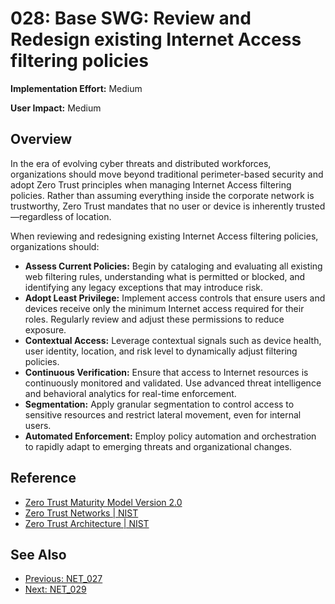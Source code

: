 ﻿# 028: Base SWG: Review and Redesign existing Internet Access filtering policies

**Implementation Effort:** Medium 

**User Impact:** Medium 
 
## Overview

In the era of evolving cyber threats and distributed workforces, organizations should move beyond traditional perimeter-based security and adopt Zero Trust principles when managing Internet Access filtering policies. Rather than assuming everything inside the corporate network is trustworthy, Zero Trust mandates that no user or device is inherently trusted—regardless of location.

When reviewing and redesigning existing Internet Access filtering policies, organizations should:

- **Assess Current Policies:** Begin by cataloging and evaluating all existing web filtering rules, understanding what is permitted or blocked, and identifying any legacy exceptions that may introduce risk.
- **Adopt Least Privilege:** Implement access controls that ensure users and devices receive only the minimum Internet access required for their roles. Regularly review and adjust these permissions to reduce exposure.
- **Contextual Access:** Leverage contextual signals such as device health, user identity, location, and risk level to dynamically adjust filtering policies.
- **Continuous Verification:** Ensure that access to Internet resources is continuously monitored and validated. Use advanced threat intelligence and behavioral analytics for real-time enforcement.
- **Segmentation:** Apply granular segmentation to control access to sensitive resources and restrict lateral movement, even for internal users.
- **Automated Enforcement:** Employ policy automation and orchestration to rapidly adapt to emerging threats and organizational changes.

## Reference

- [Zero Trust Maturity Model Version 2.0](https://www.cisa.gov/sites/default/files/2023-04/CISA_Zero_Trust_Maturity_Model_Version_2_508c.pdf)
- [Zero Trust Networks | NIST](https://www.nist.gov/programs-projects/zero-trust-networks)
- [Zero Trust Architecture | NIST](https://www.nist.gov/publications/zero-trust-architecture)

## See Also
- [Previous: NET_027](NET_027.md)
- [Next: NET_029](NET_029.md)
